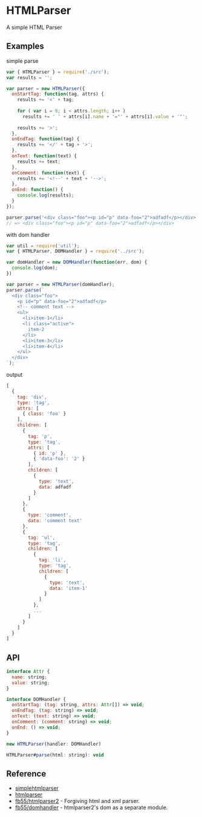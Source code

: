 HTMLParser
==========

A simple HTML Parser

## Examples
simple parse
```js
var { HTMLParser } = require('./src');
var results = '';

var parser = new HTMLParser({
  onStartTag: function(tag, attrs) {
    results += '<' + tag;
 
    for ( var i = 0; i < attrs.length; i++ )
      results += ' ' + attrs[i].name + '="' + attrs[i].value + '"';
 
    results += '>';
  },
  onEndTag: function(tag) {
    results += '</' + tag + '>';
  },
  onText: function(text) {
    results += text;
  },
  onComment: function(text) {
    results += '<!--' + text + '-->';
  },
  onEnd: function() {
    console.log(results); 
  }
});

parser.parse('<div class="foo"><p id="p" data-foo="2">adfadf</p></div>');
// => <div class="foo"><p id="p" data-foo="2">adfadf</p></div>
```


with dom handler
```js
var util = require('util');
var { HTMLParser, DOMHandler } = require('../src');

var domHandler = new DOMHandler(function(err, dom) {
  console.log(dom);
})

var parser = new HTMLParser(domHandler);
parser.parse(`
  <div class="foo">
    <p id="p" data-foo="2">adfadf</p>
    <!-- comment text -->
    <ul>
      <li>item-1</li>
      <li class="active">
        item-2
      </li>
      <li>item-3</li>
      <li>item-4</li>
    </ul>
  </div>
`);
```

output
```js
[
  {
    tag: 'div',
    type: 'tag',
    attrs: [
      { class: 'foo' }
    ],
    children: [
      {
        tag: 'p',
        type: 'tag',
        attrs: [
          { id: 'p' },
          { 'data-foo': '2' }
        ],
        children: [
          {
            type: 'text',
            data: adfadf
          }
        ]
      },
      {
        type: 'comment',
        data: 'comment text'
      },
      {
        tag: 'ul',
        type: 'tag',
        children: [
          {
            tag: 'li',
            type: 'tag',
            children: [
              {
                type: 'text',
                data: 'item-1'
              }
            ]
          },
          ...
        ]
      }
    ]
  }
]
```

## API
```js
interface Attr {
  name: string;
  value: string;
}

interface DOMHandler {
  onStartTag: (tag: string, attrs: Attr[]) => void;
  onEndTag: (tag: string) => void;
  onText: (text: string) => void;
  onComment: (comment: string) => void;
  onEnd: () => void;
}

new HTMLParser(handler: DOMHandler)

HTMLParser#parse(html: string): void
```

## Reference
- [simplehtmlparser](http://erik.eae.net/simplehtmlparser/simplehtmlparser.js)
- [htmlparser](https://johnresig.com/blog/pure-javascript-html-parser/)
- [fb55/htmlparser2](https://github.com/fb55/htmlparser2) - Forgiving html and xml parser.
- [fb55/domhandler](https://github.com/fb55/domhandler) - htmlparser2's dom as a separate module.